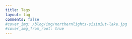 ```yaml
---
title: Tags
layout: tag
comments: false
#cover_img: /blog/img/northernlights-sisimiut-lake.jpg
#cover_img_from_root: true
---
```

